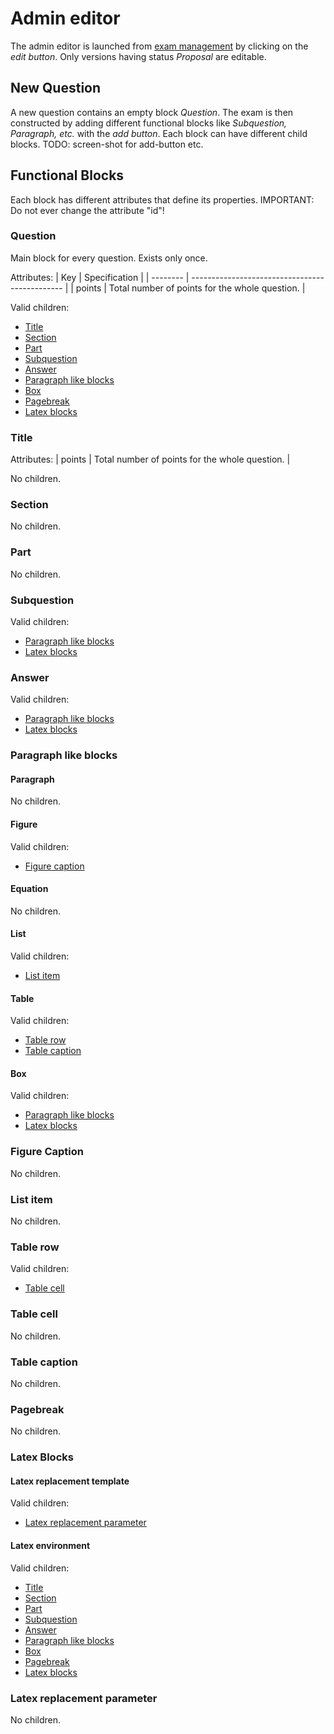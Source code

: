 # Admin editor

The admin editor is launched from [exam management](exam_management.md) by clicking on the *edit button*. Only versions having status *Proposal* are editable.


## New Question

A new question contains an empty block *Question*. The exam is then constructed by adding different functional blocks like *Subquestion, Paragraph, etc.* with the *add button*. Each block can have different child blocks. TODO: screen-shot for add-button etc.

## Functional Blocks
Each block has different attributes that define its properties. IMPORTANT: Do not ever change the attribute "id"!

### Question
Main block for every question. Exists only once.

Attributes:
| Key      | Specification                                  |
| -------- | ---------------------------------------------- |
| points   | Total number of points for the whole question. |

Valid children:
* [Title](admin_editor.md#title)
* [Section](admin_editor.md#section)
* [Part](admin_editor.md#part)
* [Subquestion](admin_editor.md#subquestion)
* [Answer](admin_editor.md#answer)
* [Paragraph like blocks](admin_editor.md#paragraph-like-blocks)
* [Box](admin_editor.md#box)
* [Pagebreak](admin_editor.md#pagebreak)
* [Latex blocks](admin_editor.md#latex-blocks)

### Title

Attributes:
| points | Total number of points for the whole question. |

No children.

### Section

No children.

### Part

No children.

### Subquestion

Valid children:
* [Paragraph like blocks](admin_editor.md#paragraph-like-blocks)
* [Latex blocks](admin_editor.md#latex-blocks)

### Answer

Valid children:
* [Paragraph like blocks](admin_editor.md#paragraph-like-blocks)
* [Latex blocks](admin_editor.md#latex-blocks)

### Paragraph like blocks
#### Paragraph

No children.

#### Figure

Valid children:
* [Figure caption](admin_editor.md#figure-caption)

#### Equation

No children.

#### List

Valid children:
* [List item](admin_editor.md#list-item)

#### Table

Valid children:
* [Table row](admin_editor.md#table-row)
* [Table caption](admin_editor.md#table-caption)

#### Box

Valid children:
* [Paragraph like blocks](admin_editor.md#paragraph-like-blocks)
* [Latex blocks](admin_editor.md#latex-blocks)

### Figure Caption

No children.

### List item

No children.

### Table row

Valid children:
* [Table cell](admin_editor.md#table-cell)

### Table cell

No children.

### Table caption

No children.

### Pagebreak

No children.

### Latex Blocks
#### Latex replacement template

Valid children:
* [Latex replacement parameter](admin_editor.md#latex-replacement-parameter)

#### Latex environment

Valid children:
* [Title](admin_editor.md#title)
* [Section](admin_editor.md#section)
* [Part](admin_editor.md#part)
* [Subquestion](admin_editor.md#subquestion)
* [Answer](admin_editor.md#answer)
* [Paragraph like blocks](admin_editor.md#paragraph-like-blocks)
* [Box](admin_editor.md#box)
* [Pagebreak](admin_editor.md#pagebreak)
* [Latex blocks](admin_editor.md#latex-blocks)

### Latex replacement parameter

No children.
